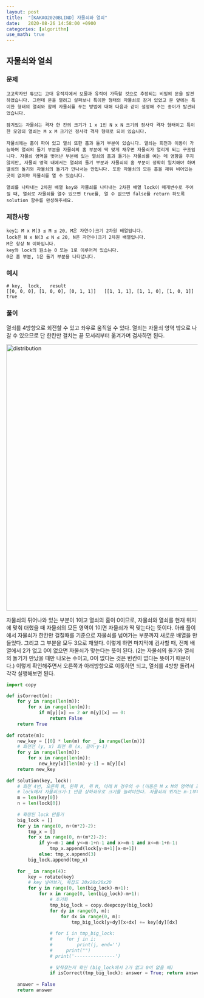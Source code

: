 ```yaml
---
layout: post
title:  "[KAKAO2020BLIND] 자물쇠와 열쇠"
date:   2020-08-26 14:58:00 +0900
categories: [algorithm]
use_math: true
---
```


## 자물쇠와 열쇠

### 문제

```
고고학자인 튜브는 고대 유적지에서 보물과 유적이 가득할 것으로 추정되는 비밀의 문을 발견하였습니다. 그런데 문을 열려고 살펴보니 특이한 형태의 자물쇠로 잠겨 있었고 문 앞에는 특이한 형태의 열쇠와 함께 자물쇠를 푸는 방법에 대해 다음과 같이 설명해 주는 종이가 발견되었습니다.

잠겨있는 자물쇠는 격자 한 칸의 크기가 1 x 1인 N x N 크기의 정사각 격자 형태이고 특이한 모양의 열쇠는 M x M 크기인 정사각 격자 형태로 되어 있습니다.

자물쇠에는 홈이 파여 있고 열쇠 또한 홈과 돌기 부분이 있습니다. 열쇠는 회전과 이동이 가능하며 열쇠의 돌기 부분을 자물쇠의 홈 부분에 딱 맞게 채우면 자물쇠가 열리게 되는 구조입니다. 자물쇠 영역을 벗어난 부분에 있는 열쇠의 홈과 돌기는 자물쇠를 여는 데 영향을 주지 않지만, 자물쇠 영역 내에서는 열쇠의 돌기 부분과 자물쇠의 홈 부분이 정확히 일치해야 하며 열쇠의 돌기와 자물쇠의 돌기가 만나서는 안됩니다. 또한 자물쇠의 모든 홈을 채워 비어있는 곳이 없어야 자물쇠를 열 수 있습니다.

열쇠를 나타내는 2차원 배열 key와 자물쇠를 나타내는 2차원 배열 lock이 매개변수로 주어질 때, 열쇠로 자물쇠를 열수 있으면 true를, 열 수 없으면 false를 return 하도록 solution 함수를 완성해주세요.
```



### 제한사항

```
key는 M x M(3 ≤ M ≤ 20, M은 자연수)크기 2차원 배열입니다.
lock은 N x N(3 ≤ N ≤ 20, N은 자연수)크기 2차원 배열입니다.
M은 항상 N 이하입니다.
key와 lock의 원소는 0 또는 1로 이루어져 있습니다.
0은 홈 부분, 1은 돌기 부분을 나타냅니다.
```



### 예시

```
# key,	lock,	result
[[0, 0, 0], [1, 0, 0], [0, 1, 1]]	[[1, 1, 1], [1, 1, 0], [1, 0, 1]]	true
```



### 풀이

열쇠를 4방향으로 회전할 수 있고 좌우로 움직일 수 있다. 열쇠는 자물쇠 영역 밖으로 나갈 수 있으므로 단 한칸만 걸치는 끝 모서리부터 옮겨가며 검사하면 된다. 

<img src="https://raw.githubusercontent.com/jsstar522/jsstar522.github.io/master/static/img/_posts/20200826/2.png" alt="distribution" style="display:block; width:700px; margin: 0 auto;"/>

자물쇠의 튀어나와 있는 부분이 1이고 열쇠의 홈이 0이므로, 자물쇠와 열쇠를 현재 위치에 맞춰 더했을 때 자물쇠의 모든 영역이 1이면 자물쇠가 딱 맞는다는 뜻이다. 아래 풀이에서 자물쇠가 한칸만 걸칠때를 기준으로 자물쇠를 넘어가는 부분까지 새로운 배열을 만들었다. 그리고 그 부분을 모두 3으로 채웠다. 이렇게 하면 마지막에 검사할 때, 전체 배열에서 2가 없고 0이 없으면 자물쇠가 맞는다는 뜻이 된다. (2는 자물쇠의 돌기와 열쇠의 돌기가 만났을 때만 나오는 수이고, 0이 없다는 것은 빈칸이 없다는 뜻이기 때문이다.) 이렇게 확인해주면서 오른쪽과 아래방향으로 이동하면 되고, 열쇠를 4방향 돌려서 각각 실행해보면 된다.

```python
import copy

def isCorrect(m):
    for y in range(len(m)):
        for x in range(len(m)):
            if m[y][x] == 2 or m[y][x] == 0:
                return False
    return True
                
def rotate(m):
    new_key = [[0] * len(m) for _ in range(len(m))]
    # 회전전 (y, x) 회전 후 (x, 길이-y-1)
    for y in range(len(m)):
        for x in range(len(m)):
            new_key[x][len(m)-y-1] = m[y][x]    
    return new_key
            
def solution(key, lock):
    # 회전 4번, 오른쪽 M, 왼쪽 M, 위 M, 아래 M 경우의 수 (이동은 M x M의 영역에 조금이라도 걸치면 계속 진행)
    # lock에서 자물쇠크기-1 만큼 상하좌우로 크기를 늘려야한다. 자물쇠의 위치는 m-1부터 m-1+n-1
    m = len(key[0])
    n = len(lock[0])
    
    # 확장된 lock 만들기
    big_lock = []
    for y in range(0, n+(m*2)-2):
        tmp_x = []
        for x in range(0, n+(m*2)-2):
            if y>=m-1 and y<=m-1+n-1 and x>=m-1 and x<=m-1+n-1:
                tmp_x.append(lock[y-m+1][x-m+1])
            else: tmp_x.append(3)
        big_lock.append(tmp_x)
    
    for _ in range(4):
        key = rotate(key)
        # key 넣어보기, 복잡도 20x20x20x20
        for y in range(0, len(big_lock)-m+1):
            for x in range(0, len(big_lock)-m+1):
                # 초기화
                tmp_big_lock = copy.deepcopy(big_lock)
                for dy in range(0, m):
                    for dx in range(0, m):
                        tmp_big_lock[y+dy][x+dx] += key[dy][dx]
                    
                # for i in tmp_big_lock:
                #     for j in i: 
                #         print(j, end='')
                #     print("")
                # print('---------------')
    
                # 맞춰졌는지 확인 (big_lock에서 2가 없고 0이 없을 때)
                if isCorrect(tmp_big_lock): answer = True; return answer
    
    answer = False
    return answer
```

